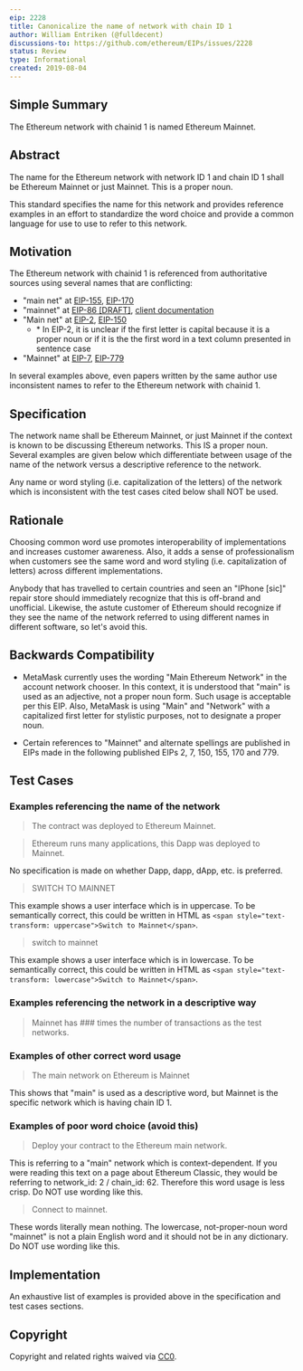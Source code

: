 ```yaml
---
eip: 2228
title: Canonicalize the name of network with chain ID 1
author: William Entriken (@fulldecent)
discussions-to: https://github.com/ethereum/EIPs/issues/2228
status: Review
type: Informational
created: 2019-08-04
---
```


## Simple Summary

The Ethereum network with chainid 1 is named Ethereum Mainnet.

## Abstract

The name for the Ethereum network with network ID 1 and chain ID 1 shall be Ethereum Mainnet or just Mainnet. This is a proper noun.

This standard specifies the name for this network and provides reference examples in an effort to standardize the word choice and provide a common language for use to use to refer to this network.

## Motivation

The Ethereum network with chainid 1 is referenced from authoritative sources using several names that are conflicting:

* "main net" at [EIP-155](./eip-155.md), [EIP-170](./eip-170.md)
* "mainnet" at [EIP-86 [DRAFT]](./eip-86.md), [client documentation](https://geth.ethereum.org/support/FAQ)
* "Main net" at [EIP-2](./eip-2.md), [EIP-150](./eip-150.md)
   * \* In EIP-2, it is unclear if the first letter is capital because it is a proper noun or if it is the the first word in a text column presented in sentence case
* "Mainnet" at [EIP-7](./eip-7.md), [EIP-779](./eip-779.md)

In several examples above, even papers written by the same author use inconsistent names to refer to the Ethereum network with chainid 1.

## Specification

The network name shall be Ethereum Mainnet, or just Mainnet if the context is known to be discussing Ethereum networks. This IS a proper noun. Several examples are given below which differentiate between usage of the name of the network versus a descriptive reference to the network.

Any name or word styling (i.e. capitalization of the letters) of the network which is inconsistent with the test cases cited below shall NOT be used.

## Rationale

Choosing common word use promotes interoperability of implementations and increases customer awareness. Also, it adds a sense of professionalism when customers see the same word and word styling (i.e. capitalization of letters) across different implementations.

Anybody that has travelled to certain countries and seen an "IPhone [sic]" repair store should immediately recognize that this is off-brand and unofficial. Likewise, the astute customer of Ethereum should recognize if they see the name of the network referred to using different names in different software, so let's avoid this.

## Backwards Compatibility

- MetaMask currently uses the wording "Main Ethereum Network" in the account network chooser. In this context, it is understood that "main" is used as an adjective, not a proper noun form. Such usage is acceptable per this EIP. Also, MetaMask is using "Main" and "Network" with a capitalized first letter for stylistic purposes, not to designate a proper noun.

- Certain references to "Mainnet" and alternate spellings are published in EIPs made in the following published EIPs 2, 7, 150, 155, 170 and 779.

## Test Cases

### Examples referencing the name of the network

> The contract was deployed to Ethereum Mainnet.

> Ethereum runs many applications, this Dapp was deployed to Mainnet.

No specification is made on whether Dapp, dapp, dApp, etc. is preferred.

> SWITCH TO MAINNET

This example shows a user interface which is in uppercase. To be semantically correct, this could be written in HTML as `<span style="text-transform: uppercase">Switch to Mainnet</span>`.

> switch to mainnet

This example shows a user interface which is in lowercase. To be semantically correct, this could be written in HTML as `<span style="text-transform: lowercase">Switch to Mainnet</span>`.

### Examples referencing the network in a descriptive way

> Mainnet has ### times the number of transactions as the test networks.

### Examples of other correct word usage

> The main network on Ethereum is Mainnet

This shows that "main" is used as a descriptive word, but Mainnet is the specific network which is having chain ID 1.

### Examples of poor word choice (avoid this)

> Deploy your contract to the Ethereum main network.

This is referring to a "main" network which is context-dependent. If you were reading this text on a page about Ethereum Classic, they would be referring to network_id: 2 / chain_id: 62. Therefore this word usage is less crisp. Do NOT use wording like this.

> Connect to mainnet.

These words literally mean nothing. The lowercase, not-proper-noun word "mainnet" is not a plain English word and it should not be in any dictionary. Do NOT use wording like this.

## Implementation

An exhaustive list of examples is provided above in the specification and test cases sections.

## Copyright

Copyright and related rights waived via [CC0](https://creativecommons.org/publicdomain/zero/1.0/).
